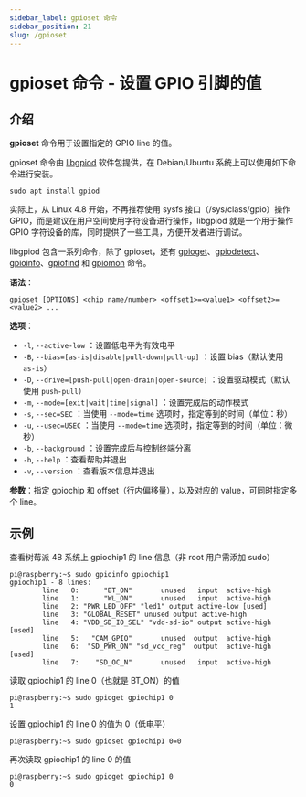 ```yaml
---
sidebar_label: gpioset 命令
sidebar_position: 21
slug: /gpioset
---
```


# gpioset 命令 - 设置 GPIO 引脚的值



## 介绍

**gpioset** 命令用于设置指定的 GPIO line 的值。

gpioset 命令由 [libgpiod](https://git.kernel.org/pub/scm/libs/libgpiod/libgpiod.git/) 软件包提供，在 Debian/Ubuntu 系统上可以使用如下命令进行安装。

```shell
sudo apt install gpiod
```

实际上，从 Linux 4.8 开始，不再推荐使用 sysfs 接口（/sys/class/gpio）操作 GPIO，而是建议在用户空间使用字符设备进行操作，libgpiod 就是一个用于操作 GPIO 字符设备的库，同时提供了一些工具，方便开发者进行调试。

libgpiod 包含一系列命令，除了 gpioset，还有 [gpioget](/linux-command/gpioget)、[gpiodetect](/linux-command/gpiodetect)、[gpioinfo](/linux-command/gpioinfo)、[gpiofind](/linux-command/gpiofind) 和 [gpiomon](/linux-command/gpiomon) 命令。

**语法**：

```shell
gpioset [OPTIONS] <chip name/number> <offset1>=<value1> <offset2>=<value2> ...
```

**选项**：

- `-l`, `--active-low` ：设置低电平为有效电平
- `-B`, `--bias=[as-is|disable|pull-down|pull-up]` ：设置 bias（默认使用 `as-is`）
- `-D`, `--drive=[push-pull|open-drain|open-source]` ：设置驱动模式（默认使用 `push-pull`）
- `-m`, `--mode=[exit|wait|time|signal]` ：设置完成后的动作模式
- `-s`, `--sec=SEC` ：当使用 `--mode=time` 选项时，指定等到的时间（单位：秒）
- `-u`, `--usec=USEC` ：当使用 `--mode=time` 选项时，指定等到的时间（单位：微秒）
- `-b`, `--background` ：设置完成后与控制终端分离
- `-h`, `--help` ：查看帮助并退出
- `-v`, `--version` ：查看版本信息并退出

**参数**：指定 gpiochip 和 offset（行内偏移量），以及对应的 value，可同时指定多个 line。



## 示例

查看树莓派 4B 系统上 gpiochip1 的 line 信息（非 root 用户需添加 sudo）

```shell
pi@raspberry:~$ sudo gpioinfo gpiochip1
gpiochip1 - 8 lines:
        line   0:      "BT_ON"       unused   input  active-high
        line   1:      "WL_ON"       unused   input  active-high
        line   2: "PWR_LED_OFF" "led1" output active-low [used]
        line   3: "GLOBAL_RESET" unused output active-high
        line   4: "VDD_SD_IO_SEL" "vdd-sd-io" output active-high [used]
        line   5:   "CAM_GPIO"       unused  output  active-high
        line   6:  "SD_PWR_ON" "sd_vcc_reg"  output  active-high [used]
        line   7:    "SD_OC_N"       unused   input  active-high
```

读取 gpiochip1 的 line 0（也就是 BT_ON）的值

```shell
pi@raspberry:~$ sudo gpioget gpiochip1 0
1
```

设置 gpiochip1 的 line 0 的值为 0（低电平）

```shell
pi@raspberry:~$ sudo gpioset gpiochip1 0=0
```

再次读取 gpiochip1 的 line 0 的值

```shell
pi@raspberry:~$ sudo gpioget gpiochip1 0
0
```

